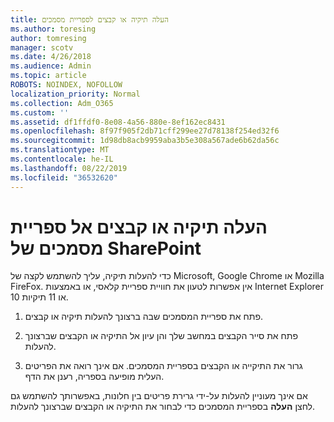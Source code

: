 ```yaml
---
title: העלה תיקיה או קבצים לספריית מסמכים
ms.author: toresing
author: tomresing
manager: scotv
ms.date: 4/26/2018
ms.audience: Admin
ms.topic: article
ROBOTS: NOINDEX, NOFOLLOW
localization_priority: Normal
ms.collection: Adm_O365
ms.custom: ''
ms.assetid: df1ffdf0-8e08-4a56-880e-8ef162ec8431
ms.openlocfilehash: 8f97f905f2db71cff299ee27d78138f254ed32f6
ms.sourcegitcommit: 1d98db8acb9959aba3b5e308a567ade6b62da56c
ms.translationtype: MT
ms.contentlocale: he-IL
ms.lasthandoff: 08/22/2019
ms.locfileid: "36532620"
---
```

# <a name="upload-a-folder-or-files-to-a-sharepoint-document-library"></a>העלה תיקיה או קבצים אל ספריית מסמכים של SharePoint

כדי להעלות תיקיה, עליך להשתמש לקצה של Microsoft, Google Chrome או Mozilla FireFox. אין אפשרות לטעון את חוויית ספריית קלאסי, או באמצעות Internet Explorer 10 או 11 תיקיות.
  
1. פתח את ספריית המסמכים שבה ברצונך להעלות תיקיה או קבצים.
    
2. פתח את סייר הקבצים במחשב שלך והן עיון אל התיקיה או הקבצים שברצונך להעלות.
    
3. גרור את התיקייה או הקבצים בספריית המסמכים. אם אינך רואה את הפריטים העלית מופיעה בספריה, רענן את הדף. 
    
אם אינך מעוניין להעלות על-ידי גרירת פריטים בין חלונות, באפשרותך להשתמש גם לחצן **העלה** בספריית המסמכים כדי לבחור את התיקיה או הקבצים שברצונך להעלות. 
  

